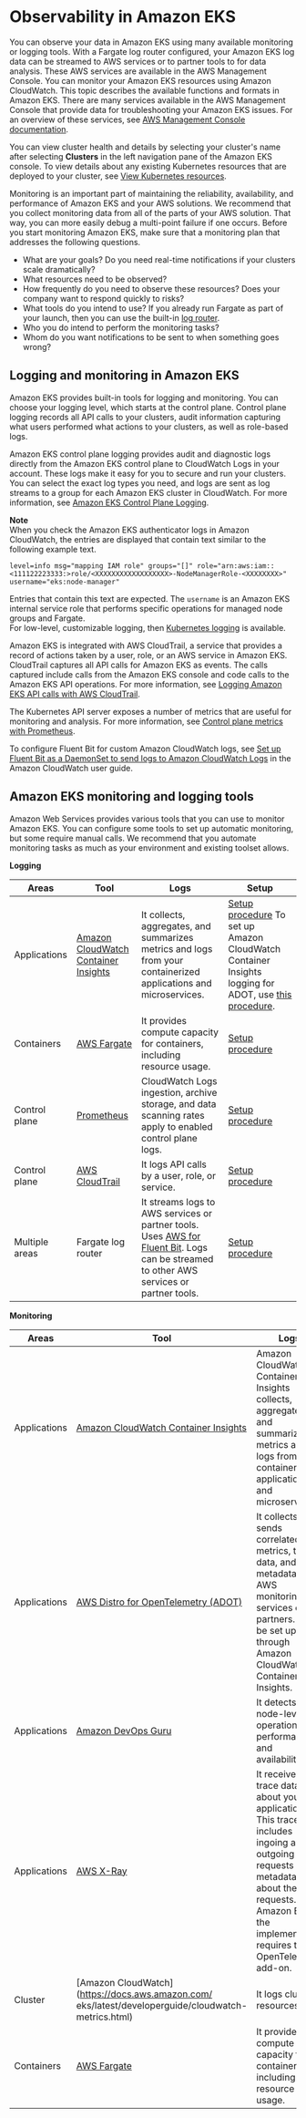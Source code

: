 # Observability in Amazon EKS<a name="eks-observe"></a>

You can observe your data in Amazon EKS using many available monitoring or logging tools\. With a Fargate log router configured, your Amazon EKS log data can be streamed to AWS services or to partner tools to for data analysis\. These AWS services are available in the AWS Management Console\. You can monitor your Amazon EKS resources using Amazon CloudWatch\. This topic describes the available functions and formats in Amazon EKS\. There are many services available in the AWS Management Console that provide data for troubleshooting your Amazon EKS issues\. For an overview of these services, see [AWS Management Console documentation](https://docs.aws.amazon.com/latest/gsg/learn-whats-new.html)\.

You can view cluster health and details by selecting your cluster's name after selecting **Clusters** in the left navigation pane of the Amazon EKS console\. To view details about any existing Kubernetes resources that are deployed to your cluster, see [View Kubernetes resources](view-kubernetes-resources.md)\.

Monitoring is an important part of maintaining the reliability, availability, and performance of Amazon EKS and your AWS solutions\. We recommend that you collect monitoring data from all of the parts of your AWS solution\. That way, you can more easily debug a multi\-point failure if one occurs\. Before you start monitoring Amazon EKS, make sure that a monitoring plan that addresses the following questions\.
+ What are your goals? Do you need real\-time notifications if your clusters scale dramatically?
+ What resources need to be observed?
+ How frequently do you need to observe these resources? Does your company want to respond quickly to risks?
+ What tools do you intend to use? If you already run Fargate as part of your launch, then you can use the built\-in [log router](https://docs.aws.amazon.com/eks/latest/userguide/fargate-logging.html)\.
+ Who you do intend to perform the monitoring tasks?
+ Whom do you want notifications to be sent to when something goes wrong?

## Logging and monitoring in Amazon EKS<a name="logging-monitoring"></a>

Amazon EKS provides built\-in tools for logging and monitoring\. You can choose your logging level, which starts at the control plane\. Control plane logging records all API calls to your clusters, audit information capturing what users performed what actions to your clusters, as well as role\-based logs\.

Amazon EKS control plane logging provides audit and diagnostic logs directly from the Amazon EKS control plane to CloudWatch Logs in your account\. These logs make it easy for you to secure and run your clusters\. You can select the exact log types you need, and logs are sent as log streams to a group for each Amazon EKS cluster in CloudWatch\. For more information, see [Amazon EKS Control Plane Logging](control-plane-logs.md)\.

**Note**  
When you check the Amazon EKS authenticator logs in Amazon CloudWatch, the entries are displayed that contain text similar to the following example text\.  

```
level=info msg="mapping IAM role" groups="[]" role="arn:aws:iam::<111122223333:>role/<XXXXXXXXXXXXXXXXXX>-NodeManagerRole-<XXXXXXXX>" username="eks:node-manager"
```
Entries that contain this text are expected\. The `username` is an Amazon EKS internal service role that performs specific operations for managed node groups and Fargate\.  
For low\-level, customizable logging, then [Kubernetes logging](https://kubernetes.io/docs/concepts/cluster-administration/logging/) is available\.

Amazon EKS is integrated with AWS CloudTrail, a service that provides a record of actions taken by a user, role, or an AWS service in Amazon EKS\. CloudTrail captures all API calls for Amazon EKS as events\. The calls captured include calls from the Amazon EKS console and code calls to the Amazon EKS API operations\. For more information, see [Logging Amazon EKS API calls with AWS CloudTrail](logging-using-cloudtrail.md)\.

The Kubernetes API server exposes a number of metrics that are useful for monitoring and analysis\. For more information, see [Control plane metrics with Prometheus](prometheus.md)\.

To configure Fluent Bit for custom Amazon CloudWatch logs, see [Set up Fluent Bit as a DaemonSet to send logs to Amazon CloudWatch Logs](https://docs.aws.amazon.com/AmazonCloudWatch/latest/monitoring/Container-Insights-setup-logs-FluentBit.html) in the Amazon CloudWatch user guide\.

## Amazon EKS monitoring and logging tools<a name="eks_monitor_tools"></a>

Amazon Web Services provides various tools that you can use to monitor Amazon EKS\. You can configure some tools to set up automatic monitoring, but some require manual calls\. We recommend that you automate monitoring tasks as much as your environment and existing toolset allows\.


**Logging**  

| Areas | Tool | Logs | Setup | 
| --- | --- | --- | --- | 
| Applications | [Amazon CloudWatch Container Insights](https://docs.aws.amazon.com/AmazonECS/latest/developerguide/cloudwatch-container-insights.html) |  It collects, aggregates, and summarizes metrics and logs from your containerized applications and microservices\.  |  [Setup procedure](https://docs.aws.amazon.com/AmazonCloudWatch/latest/monitoring/deploy-container-insights-ECS-cluster.html) To set up Amazon CloudWatch Container Insights logging for ADOT, use [this procedure](https://docs.aws.amazon.com/AmazonCloudWatch/latest/monitoring/Container-Insights-EKS-otel.html)\.  | 
| Containers | [AWS Fargate](https://docs.aws.amazon.com/eks/latest/userguide/fargate-logging.html) |  It provides compute capacity for containers, including resource usage\.  |  [Setup procedure](https://docs.aws.amazon.com/eks/latest/userguide/fargate-getting-started.html)  | 
|  Control plane  |  [Prometheus](https://docs.aws.amazon.com/eks/latest/userguide/prometheus.html)  |  CloudWatch Logs ingestion, archive storage, and data scanning rates apply to enabled control plane logs\.  | [Setup procedure](https://prometheus.io/) | 
| Control plane | [AWS CloudTrail](https://docs.aws.amazon.com/eks/latest/userguide/logging-using-cloudtrail.html) | It logs API calls by a user, role, or service\. | [Setup procedure](https://docs.aws.amazon.com/awscloudtrail/latest/userguide/cloudtrail-create-and-update-a-trail.html) | 
|  Multiple areas  | Fargate log router |  It streams logs to AWS services or partner tools\. Uses [AWS for Fluent Bit](https://github.com/aws/aws-for-fluent-bit)\. Logs can be streamed to other AWS services or partner tools\.  | [Setup procedure](https://docs.aws.amazon.com/eks/latest/userguide/fargate-logging.html) | 


**Monitoring**  

| Areas | Tool | Logs | Setup | 
| --- | --- | --- | --- | 
|  Applications  | [Amazon CloudWatch Container Insights](https://docs.aws.amazon.com/AmazonECS/latest/developerguide/cloudwatch-container-insights.html) |  Amazon CloudWatch Container Insights collects, aggregates, and summarizes metrics and logs from your containerized applications and microservices\.  |  [Setup procedure for the AWS Management Console](https://docs.aws.amazon.com/AmazonCloudWatch/latest/monitoring/deploy-container-insights-ECS-cluster.html)  | 
| Applications | [AWS Distro for OpenTelemetry \(ADOT\)](https://aws-otel.github.io/docs/introduction) |  It collects and sends correlated metrics, trace data, and metadata to AWS monitoring services or partners\. It can be set up through Amazon CloudWatch Container Insights\.  |  [Setup procedure](https://docs.aws.amazon.com/eks/latest/userguide/opentelemetry.html)  | 
| Applications | [Amazon DevOps Guru](https://aws.amazon.com/about-aws/whats-new/2021/11/amazon-devops-guru-coverage-amazon-eks-metrics-cluster/) | It detects node\-level operational performance and availability\. | Enable [Amazon CloudWatch Container Insights](https://docs.aws.amazon.com/AmazonCloudWatch/latest/monitoring/deploy-container-insights-EKS.html) | 
| Applications | [AWS X\-Ray](https://docs.aws.amazon.com/xray/latest/devguide/aws-xray.html) |  It receives trace data about your application\. This trace data includes ingoing and outgoing requests and metadata about the requests\. For Amazon EKS, the implementation requires the OpenTelemetry add\-on\.  | [Setup procedure](https://docs.aws.amazon.com/xray/latest/devguide/xray-instrumenting-your-app.html) | 
| Cluster | [Amazon CloudWatch](https://docs.aws.amazon.com/ eks/latest/developerguide/cloudwatch-metrics.html) |  It logs cluster resources\.  | n/a | 
| Containers | [AWS Fargate](https://docs.aws.amazon.com/eks/latest/userguide/fargate-logging.html) |  It provides compute capacity for containers, including resource usage\.  |  [Setup procedure](https://docs.aws.amazon.com/AmazonCloudWatch/latest/monitoring/deploy-container-insights-ECS-cluster.html)  | 